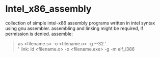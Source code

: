 # Intel_x86_assembly
collection of simple intel-x86 assembly programs written in intel syntax using gnu assembler.
assembling and linking might be required, if permission is denied.
assemble:
>as <filename.s> -o <filename.o> -g --32 '<br>'
link:
>ld <filename.o> -o <filename.exe> -g -m elf_i386

